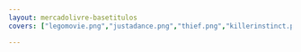 ```yaml
---
layout: mercadolivre-basetitulos
covers: ["legomovie.png","justadance.png","thief.png","killerinstinct.png","zombie.png","rarereplay.png","alienisolation.png","assassinscreedunity.png","callofdutyghosts.png","deadrising3.png","dmc.png","dragonageinquisition.png","dyinglight.png","evolve.png","farcry4.png","destiny.png","diablo3.png","projectcars.png","ryse.png","sainsts.png","shadowofmordor.png","sunset.png","theevilwithin.png","homemaranha.png","borderlands.png","halo.png","legobatman.png","sleepingdog.png","snitperelite.png","whatdog.png","lordsoffallen.png","tombraiderdefinitiveedition.png"]

---
```

